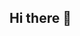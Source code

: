 ## Hi there 👋

<!--
**samarth-web/samarth-web** is a ✨ _special_ ✨ repository because its `README.md` (this file) appears on your GitHub profile.
![Samarth's GitHub stats](https://github-readme-stats.vercel.app/api?username=samarth-webE&show_icons=true&theme=radical)

Here are some ideas to get you started:

- 🔭 I’m currently working on ...
- 🌱 I’m currently learning ...
- 👯 I’m looking to collaborate on ...
- 🤔 I’m looking for help with ...
- 💬 Ask me about ...
- 📫 How to reach me: ...
- 😄 Pronouns: ...
- ⚡ Fun fact: ...
-->
